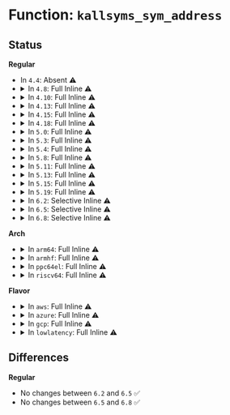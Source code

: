 # Function: <code>kallsyms_sym_address</code>

## Status
<b>Regular</b>
<ul>
<li>
In <code>4.4</code>: Absent ⚠️
</li>
<li>
<details>
<summary>In <code>4.8</code>: Full Inline ⚠️</summary>

**Collision:** Unique Static

**Inline:** Full

**Transformation:** False

**Instances:**

```
In kernel/kallsyms.c (ffffffff81112968)
Location: kernel/kallsyms.c:183
Inline: True
Inline callers:
  - kernel/kallsyms.c:update_iter
  - kernel/kallsyms.c:get_symbol_pos
  - kernel/kallsyms.c:get_symbol_pos
  - kernel/kallsyms.c:get_symbol_pos
  - kernel/kallsyms.c:get_symbol_pos
  - kernel/kallsyms.c:get_symbol_pos
  - kernel/kallsyms.c:kallsyms_on_each_symbol
  - kernel/kallsyms.c:kallsyms_lookup_name
```
</details>
</li>
<li>
<details>
<summary>In <code>4.10</code>: Full Inline ⚠️</summary>

**Collision:** Unique Static

**Inline:** Full

**Transformation:** False

**Instances:**

```
In kernel/kallsyms.c (ffffffff8111a088)
Location: kernel/kallsyms.c:183
Inline: True
Inline callers:
  - kernel/kallsyms.c:update_iter
  - kernel/kallsyms.c:get_symbol_pos
  - kernel/kallsyms.c:get_symbol_pos
  - kernel/kallsyms.c:get_symbol_pos
  - kernel/kallsyms.c:get_symbol_pos
  - kernel/kallsyms.c:get_symbol_pos
  - kernel/kallsyms.c:kallsyms_on_each_symbol
  - kernel/kallsyms.c:kallsyms_lookup_name
```
</details>
</li>
<li>
<details>
<summary>In <code>4.13</code>: Full Inline ⚠️</summary>

**Collision:** Unique Static

**Inline:** Full

**Transformation:** False

**Instances:**

```
In kernel/kallsyms.c (ffffffff8111bb19)
Location: kernel/kallsyms.c:178
Inline: True
Inline callers:
  - kernel/kallsyms.c:update_iter
  - kernel/kallsyms.c:get_symbol_pos
  - kernel/kallsyms.c:get_symbol_pos
  - kernel/kallsyms.c:get_symbol_pos
  - kernel/kallsyms.c:get_symbol_pos
  - kernel/kallsyms.c:get_symbol_pos
  - kernel/kallsyms.c:kallsyms_on_each_symbol
  - kernel/kallsyms.c:kallsyms_lookup_name
```
</details>
</li>
<li>
<details>
<summary>In <code>4.15</code>: Full Inline ⚠️</summary>

**Collision:** Unique Static

**Inline:** Full

**Transformation:** False

**Instances:**

```
In kernel/kallsyms.c (ffffffff811270b5)
Location: kernel/kallsyms.c:179
Inline: True
Inline callers:
  - kernel/kallsyms.c:update_iter
  - kernel/kallsyms.c:get_symbol_pos
  - kernel/kallsyms.c:get_symbol_pos
  - kernel/kallsyms.c:get_symbol_pos
  - kernel/kallsyms.c:get_symbol_pos
  - kernel/kallsyms.c:get_symbol_pos
  - kernel/kallsyms.c:kallsyms_on_each_symbol
  - kernel/kallsyms.c:kallsyms_lookup_name
```
</details>
</li>
<li>
<details>
<summary>In <code>4.18</code>: Full Inline ⚠️</summary>

**Collision:** Unique Static

**Inline:** Full

**Transformation:** False

**Instances:**

```
In kernel/kallsyms.c (ffffffff81134f9f)
Location: kernel/kallsyms.c:144
Inline: True
Inline callers:
  - kernel/kallsyms.c:update_iter
  - kernel/kallsyms.c:get_symbol_pos
  - kernel/kallsyms.c:get_symbol_pos
  - kernel/kallsyms.c:get_symbol_pos
  - kernel/kallsyms.c:get_symbol_pos
  - kernel/kallsyms.c:get_symbol_pos
  - kernel/kallsyms.c:kallsyms_on_each_symbol
  - kernel/kallsyms.c:kallsyms_lookup_name
```
</details>
</li>
<li>
<details>
<summary>In <code>5.0</code>: Full Inline ⚠️</summary>

**Collision:** Unique Static

**Inline:** Full

**Transformation:** False

**Instances:**

```
In kernel/kallsyms.c (ffffffff81140bf8)
Location: kernel/kallsyms.c:144
Inline: True
Inline callers:
  - kernel/kallsyms.c:update_iter
  - kernel/kallsyms.c:get_symbol_pos
  - kernel/kallsyms.c:get_symbol_pos
  - kernel/kallsyms.c:get_symbol_pos
  - kernel/kallsyms.c:get_symbol_pos
  - kernel/kallsyms.c:get_symbol_pos
  - kernel/kallsyms.c:kallsyms_on_each_symbol
  - kernel/kallsyms.c:kallsyms_lookup_name
```
</details>
</li>
<li>
<details>
<summary>In <code>5.3</code>: Full Inline ⚠️</summary>

**Collision:** Unique Static

**Inline:** Full

**Transformation:** False

**Instances:**

```
In kernel/kallsyms.c (ffffffff8114c002)
Location: kernel/kallsyms.c:145
Inline: True
Inline callers:
  - kernel/kallsyms.c:update_iter
  - kernel/kallsyms.c:get_symbol_pos
  - kernel/kallsyms.c:get_symbol_pos
  - kernel/kallsyms.c:get_symbol_pos
  - kernel/kallsyms.c:get_symbol_pos
  - kernel/kallsyms.c:get_symbol_pos
  - kernel/kallsyms.c:kallsyms_on_each_symbol
  - kernel/kallsyms.c:kallsyms_lookup_name
```
</details>
</li>
<li>
<details>
<summary>In <code>5.4</code>: Full Inline ⚠️</summary>

**Collision:** Unique Static

**Inline:** Full

**Transformation:** False

**Instances:**

```
In kernel/kallsyms.c (ffffffff81157cd2)
Location: kernel/kallsyms.c:145
Inline: True
Inline callers:
  - kernel/kallsyms.c:update_iter
  - kernel/kallsyms.c:get_symbol_pos
  - kernel/kallsyms.c:get_symbol_pos
  - kernel/kallsyms.c:get_symbol_pos
  - kernel/kallsyms.c:get_symbol_pos
  - kernel/kallsyms.c:get_symbol_pos
  - kernel/kallsyms.c:kallsyms_on_each_symbol
  - kernel/kallsyms.c:kallsyms_lookup_name
```
</details>
</li>
<li>
<details>
<summary>In <code>5.8</code>: Full Inline ⚠️</summary>

**Collision:** Unique Static

**Inline:** Full

**Transformation:** False

**Instances:**

```
In kernel/kallsyms.c (ffffffff8116897e)
Location: kernel/kallsyms.c:146
Inline: True
Inline callers:
  - kernel/kallsyms.c:update_iter
  - kernel/kallsyms.c:get_symbol_pos
  - kernel/kallsyms.c:get_symbol_pos
  - kernel/kallsyms.c:get_symbol_pos
  - kernel/kallsyms.c:get_symbol_pos
  - kernel/kallsyms.c:get_symbol_pos
  - kernel/kallsyms.c:kallsyms_on_each_symbol
  - kernel/kallsyms.c:kallsyms_lookup_name
```
</details>
</li>
<li>
<details>
<summary>In <code>5.11</code>: Full Inline ⚠️</summary>

**Collision:** Unique Static

**Inline:** Full

**Transformation:** False

**Instances:**

```
In kernel/kallsyms.c (ffffffff81164ffe)
Location: kernel/kallsyms.c:147
Inline: True
Inline callers:
  - kernel/kallsyms.c:update_iter
  - kernel/kallsyms.c:get_symbol_pos
  - kernel/kallsyms.c:get_symbol_pos
  - kernel/kallsyms.c:get_symbol_pos
  - kernel/kallsyms.c:get_symbol_pos
  - kernel/kallsyms.c:get_symbol_pos
  - kernel/kallsyms.c:kallsyms_on_each_symbol
  - kernel/kallsyms.c:kallsyms_lookup_name
```
</details>
</li>
<li>
<details>
<summary>In <code>5.13</code>: Full Inline ⚠️</summary>

**Collision:** Unique Static

**Inline:** Full

**Transformation:** False

**Instances:**

```
In kernel/kallsyms.c (ffffffff81165dce)
Location: kernel/kallsyms.c:147
Inline: True
Inline callers:
  - kernel/kallsyms.c:update_iter
  - kernel/kallsyms.c:get_symbol_pos
  - kernel/kallsyms.c:get_symbol_pos
  - kernel/kallsyms.c:get_symbol_pos
  - kernel/kallsyms.c:get_symbol_pos
  - kernel/kallsyms.c:get_symbol_pos
  - kernel/kallsyms.c:kallsyms_on_each_symbol
  - kernel/kallsyms.c:kallsyms_lookup_name
```
</details>
</li>
<li>
<details>
<summary>In <code>5.15</code>: Full Inline ⚠️</summary>

**Collision:** Unique Static

**Inline:** Full

**Transformation:** False

**Instances:**

```
In kernel/kallsyms.c (ffffffff8118b58e)
Location: kernel/kallsyms.c:150
Inline: True
Inline callers:
  - kernel/kallsyms.c:update_iter
  - kernel/kallsyms.c:get_symbol_pos
  - kernel/kallsyms.c:get_symbol_pos
  - kernel/kallsyms.c:get_symbol_pos
  - kernel/kallsyms.c:get_symbol_pos
  - kernel/kallsyms.c:get_symbol_pos
  - kernel/kallsyms.c:kallsyms_on_each_symbol
  - kernel/kallsyms.c:kallsyms_lookup_name
```
</details>
</li>
<li>
<details>
<summary>In <code>5.19</code>: Full Inline ⚠️</summary>

**Collision:** Unique Static

**Inline:** Full

**Transformation:** False

**Instances:**

```
In kernel/kallsyms.c (ffffffff811ba8be)
Location: kernel/kallsyms.c:151
Inline: True
Inline callers:
  - kernel/kallsyms.c:update_iter
  - kernel/kallsyms.c:get_symbol_pos
  - kernel/kallsyms.c:get_symbol_pos
  - kernel/kallsyms.c:get_symbol_pos
  - kernel/kallsyms.c:get_symbol_pos
  - kernel/kallsyms.c:get_symbol_pos
  - kernel/kallsyms.c:kallsyms_on_each_symbol
  - kernel/kallsyms.c:kallsyms_lookup_name
```
</details>
</li>
<li>
<details>
<summary>In <code>6.2</code>: Selective Inline ⚠️</summary>

```c
long unsigned int kallsyms_sym_address(int idx);
```

**Collision:** Unique Global

**Inline:** Selective

**Transformation:** False

**Instances:**

```
In kernel/kallsyms.c (ffffffff811fc5a3)
Location: kernel/kallsyms.c:149
Inline: True
Inline callers:
  - kernel/kallsyms.c:update_iter
  - kernel/kallsyms.c:get_symbol_pos
  - kernel/kallsyms.c:get_symbol_pos
  - kernel/kallsyms.c:get_symbol_pos
  - kernel/kallsyms.c:get_symbol_pos
  - kernel/kallsyms.c:get_symbol_pos
  - kernel/kallsyms.c:kallsyms_on_each_match_symbol
  - kernel/kallsyms.c:kallsyms_on_each_symbol
  - kernel/kallsyms.c:kallsyms_lookup_name
```
**Symbols:**

```
ffffffff811fbc70-ffffffff811fbc9c: kallsyms_sym_address (STB_GLOBAL)
```
</details>
</li>
<li>
<details>
<summary>In <code>6.5</code>: Selective Inline ⚠️</summary>

```c
long unsigned int kallsyms_sym_address(int idx);
```

**Collision:** Unique Global

**Inline:** Selective

**Transformation:** False

**Instances:**

```
In kernel/kallsyms.c (ffffffff81210bb3)
Location: kernel/kallsyms.c:149
Inline: True
Inline callers:
  - kernel/kallsyms.c:update_iter
  - kernel/kallsyms.c:get_symbol_pos
  - kernel/kallsyms.c:get_symbol_pos
  - kernel/kallsyms.c:get_symbol_pos
  - kernel/kallsyms.c:get_symbol_pos
  - kernel/kallsyms.c:get_symbol_pos
  - kernel/kallsyms.c:kallsyms_on_each_match_symbol
  - kernel/kallsyms.c:kallsyms_on_each_symbol
  - kernel/kallsyms.c:kallsyms_lookup_name
```
**Symbols:**

```
ffffffff81211490-ffffffff812114bc: kallsyms_sym_address (STB_GLOBAL)
```
</details>
</li>
<li>
<details>
<summary>In <code>6.8</code>: Selective Inline ⚠️</summary>

```c
long unsigned int kallsyms_sym_address(int idx);
```

**Collision:** Unique Global

**Inline:** Selective

**Transformation:** False

**Instances:**

```
In kernel/kallsyms.c (ffffffff81228233)
Location: kernel/kallsyms.c:149
Inline: True
Inline callers:
  - kernel/kallsyms.c:update_iter
  - kernel/kallsyms.c:get_symbol_pos
  - kernel/kallsyms.c:get_symbol_pos
  - kernel/kallsyms.c:get_symbol_pos
  - kernel/kallsyms.c:get_symbol_pos
  - kernel/kallsyms.c:get_symbol_pos
  - kernel/kallsyms.c:kallsyms_on_each_match_symbol
  - kernel/kallsyms.c:kallsyms_on_each_symbol
  - kernel/kallsyms.c:kallsyms_lookup_name
```
**Symbols:**

```
ffffffff81228b10-ffffffff81228b3c: kallsyms_sym_address (STB_GLOBAL)
```
</details>
</li>
</ul>
<b>Arch</b>
<ul>
<li>
<details>
<summary>In <code>arm64</code>: Full Inline ⚠️</summary>

**Collision:** Unique Static

**Inline:** Full

**Transformation:** False

**Instances:**

```
In kernel/kallsyms.c (ffff8000101c71e0)
Location: kernel/kallsyms.c:145
Inline: True
Inline callers:
  - kernel/kallsyms.c:update_iter
  - kernel/kallsyms.c:get_symbol_pos
  - kernel/kallsyms.c:get_symbol_pos
  - kernel/kallsyms.c:get_symbol_pos
  - kernel/kallsyms.c:get_symbol_pos
  - kernel/kallsyms.c:get_symbol_pos
  - kernel/kallsyms.c:kallsyms_on_each_symbol
  - kernel/kallsyms.c:kallsyms_lookup_name
```
</details>
</li>
<li>
<details>
<summary>In <code>armhf</code>: Full Inline ⚠️</summary>

**Collision:** Unique Static

**Inline:** Full

**Transformation:** False

**Instances:**

```
In kernel/kallsyms.c (c040e114)
Location: kernel/kallsyms.c:145
Inline: True
Inline callers:
  - kernel/kallsyms.c:update_iter
  - kernel/kallsyms.c:get_symbol_pos
  - kernel/kallsyms.c:get_symbol_pos
  - kernel/kallsyms.c:get_symbol_pos
  - kernel/kallsyms.c:get_symbol_pos
  - kernel/kallsyms.c:get_symbol_pos
  - kernel/kallsyms.c:kallsyms_on_each_symbol
  - kernel/kallsyms.c:kallsyms_lookup_name
```
</details>
</li>
<li>
<details>
<summary>In <code>ppc64el</code>: Full Inline ⚠️</summary>

**Collision:** Unique Static

**Inline:** Full

**Transformation:** False

**Instances:**

```
In kernel/kallsyms.c (c00000000022f3e0)
Location: kernel/kallsyms.c:145
Inline: True
Inline callers:
  - kernel/kallsyms.c:update_iter
  - kernel/kallsyms.c:get_symbol_pos
  - kernel/kallsyms.c:get_symbol_pos
  - kernel/kallsyms.c:get_symbol_pos
  - kernel/kallsyms.c:get_symbol_pos
  - kernel/kallsyms.c:get_symbol_pos
  - kernel/kallsyms.c:kallsyms_on_each_symbol
  - kernel/kallsyms.c:kallsyms_lookup_name
```
</details>
</li>
<li>
<details>
<summary>In <code>riscv64</code>: Full Inline ⚠️</summary>

**Collision:** Unique Static

**Inline:** Full

**Transformation:** False

**Instances:**

```
In kernel/kallsyms.c (ffffffe0001474f8)
Location: kernel/kallsyms.c:145
Inline: True
Inline callers:
  - kernel/kallsyms.c:update_iter
  - kernel/kallsyms.c:get_symbol_pos
  - kernel/kallsyms.c:get_symbol_pos
  - kernel/kallsyms.c:get_symbol_pos
  - kernel/kallsyms.c:get_symbol_pos
  - kernel/kallsyms.c:get_symbol_pos
  - kernel/kallsyms.c:kallsyms_on_each_symbol
  - kernel/kallsyms.c:kallsyms_lookup_name
```
</details>
</li>
</ul>
<b>Flavor</b>
<ul>
<li>
<details>
<summary>In <code>aws</code>: Full Inline ⚠️</summary>

**Collision:** Unique Static

**Inline:** Full

**Transformation:** False

**Instances:**

```
In kernel/kallsyms.c (ffffffff811502f2)
Location: kernel/kallsyms.c:145
Inline: True
Inline callers:
  - kernel/kallsyms.c:update_iter
  - kernel/kallsyms.c:get_symbol_pos
  - kernel/kallsyms.c:get_symbol_pos
  - kernel/kallsyms.c:get_symbol_pos
  - kernel/kallsyms.c:get_symbol_pos
  - kernel/kallsyms.c:get_symbol_pos
  - kernel/kallsyms.c:kallsyms_on_each_symbol
  - kernel/kallsyms.c:kallsyms_lookup_name
```
</details>
</li>
<li>
<details>
<summary>In <code>azure</code>: Full Inline ⚠️</summary>

**Collision:** Unique Static

**Inline:** Full

**Transformation:** False

**Instances:**

```
In kernel/kallsyms.c (ffffffff811435a2)
Location: kernel/kallsyms.c:145
Inline: True
Inline callers:
  - kernel/kallsyms.c:update_iter
  - kernel/kallsyms.c:get_symbol_pos
  - kernel/kallsyms.c:get_symbol_pos
  - kernel/kallsyms.c:get_symbol_pos
  - kernel/kallsyms.c:get_symbol_pos
  - kernel/kallsyms.c:get_symbol_pos
  - kernel/kallsyms.c:kallsyms_on_each_symbol
  - kernel/kallsyms.c:kallsyms_lookup_name
```
</details>
</li>
<li>
<details>
<summary>In <code>gcp</code>: Full Inline ⚠️</summary>

**Collision:** Unique Static

**Inline:** Full

**Transformation:** False

**Instances:**

```
In kernel/kallsyms.c (ffffffff8114e1a2)
Location: kernel/kallsyms.c:145
Inline: True
Inline callers:
  - kernel/kallsyms.c:update_iter
  - kernel/kallsyms.c:get_symbol_pos
  - kernel/kallsyms.c:get_symbol_pos
  - kernel/kallsyms.c:get_symbol_pos
  - kernel/kallsyms.c:get_symbol_pos
  - kernel/kallsyms.c:get_symbol_pos
  - kernel/kallsyms.c:kallsyms_on_each_symbol
  - kernel/kallsyms.c:kallsyms_lookup_name
```
</details>
</li>
<li>
<details>
<summary>In <code>lowlatency</code>: Full Inline ⚠️</summary>

**Collision:** Unique Static

**Inline:** Full

**Transformation:** False

**Instances:**

```
In kernel/kallsyms.c (ffffffff8115af82)
Location: kernel/kallsyms.c:145
Inline: True
Inline callers:
  - kernel/kallsyms.c:update_iter
  - kernel/kallsyms.c:get_symbol_pos
  - kernel/kallsyms.c:get_symbol_pos
  - kernel/kallsyms.c:get_symbol_pos
  - kernel/kallsyms.c:get_symbol_pos
  - kernel/kallsyms.c:get_symbol_pos
  - kernel/kallsyms.c:kallsyms_on_each_symbol
  - kernel/kallsyms.c:kallsyms_lookup_name
```
</details>
</li>
</ul>

## Differences
<b>Regular</b>
<ul>
<li>
No changes between <code>6.2</code> and <code>6.5</code> ✅
</li>
<li>
No changes between <code>6.5</code> and <code>6.8</code> ✅
</li>
</ul>
